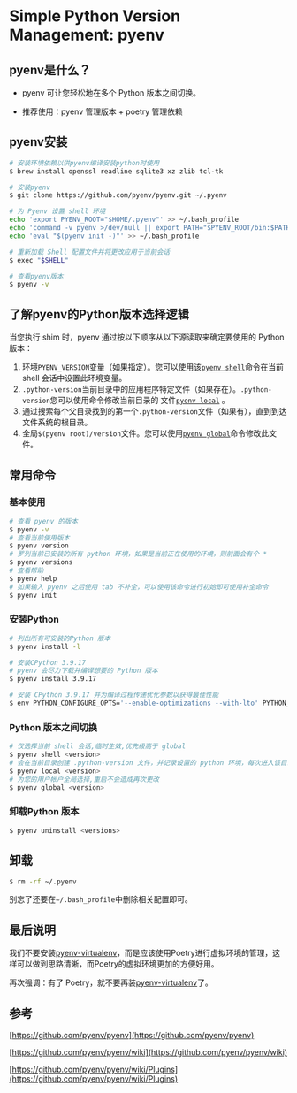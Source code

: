 # Simple Python Version Management: pyenv

## pyenv是什么？

* pyenv 可让您轻松地在多个 Python 版本之间切换。

* 推荐使用：pyenv 管理版本 + poetry 管理依赖



## pyenv安装

```bash
# 安装环境依赖以供pyenv编译安装python时使用
$ brew install openssl readline sqlite3 xz zlib tcl-tk

# 安装pyenv
$ git clone https://github.com/pyenv/pyenv.git ~/.pyenv

# 为 Pyenv 设置 shell 环境
echo 'export PYENV_ROOT="$HOME/.pyenv"' >> ~/.bash_profile
echo 'command -v pyenv >/dev/null || export PATH="$PYENV_ROOT/bin:$PATH"' >> ~/.bash_profile
echo 'eval "$(pyenv init -)"' >> ~/.bash_profile

# 重新加载 Shell 配置文件并将更改应用于当前会话
$ exec "$SHELL"

# 查看pyenv版本
$ pyenv -v
```



## 了解pyenv的Python版本选择逻辑

当您执行 shim 时，pyenv 通过按以下顺序从以下源读取来确定要使用的 Python 版本：

1. 环境`PYENV_VERSION`变量（如果指定）。您可以使用该[`pyenv shell`](https://github.com/pyenv/pyenv/blob/master/COMMANDS.md#pyenv-shell)命令在当前 shell 会话中设置此环境变量。
2. `.python-version`当前目录中的应用程序特定文件（如果存在）。`.python-version`您可以使用命令修改当前目录的 文件[`pyenv local`](https://github.com/pyenv/pyenv/blob/master/COMMANDS.md#pyenv-local) 。
3. 通过搜索每个父目录找到的第一个`.python-version`文件（如果有），直到到达文件系统的根目录。
4. 全局`$(pyenv root)/version`文件。您可以使用[`pyenv global`](https://github.com/pyenv/pyenv/blob/master/COMMANDS.md#pyenv-global)命令修改此文件。



## 常用命令

### 基本使用

```bash
# 查看 pyenv 的版本
$ pyenv -v
# 查看当前使用版本
$ pyenv version
# 罗列当前已安装的所有 python 环境，如果是当前正在使用的环境，则前面会有个 *
$ pyenv versions
# 查看帮助
$ pyenv help
# 如果输入 pyenv 之后使用 tab 不补全，可以使用该命令进行初始即可使用补全命令
$ pyenv init
```

### 安装Python

```bash
# 列出所有可安装的Python 版本
$ pyenv install -l

# 安装CPython 3.9.17
# pyenv 会尽力下载并编译想要的 Python 版本
$ pyenv install 3.9.17

# 安装 CPython 3.9.17 并为编译过程传递优化参数以获得最佳性能
$ env PYTHON_CONFIGURE_OPTS='--enable-optimizations --with-lto' PYTHON_CFLAGS='-march=native -mtune=native' pyenv install 3.9.17
```

### Python 版本之间切换

```bash
# 仅选择当前 shell 会话,临时生效,优先级高于 global
$ pyenv shell <version>
# 会在当前目录创建 .python-version 文件，并记录设置的 python 环境，每次进入该目录会自动设置成该 python 环境
$ pyenv local <version>
# 为您的用户帐户全局选择,重启不会造成再次更改
$ pyenv global <version>
```

### 卸载Python 版本

```bash
$ pyenv uninstall <versions>
```



## 卸载

```bash
$ rm -rf ~/.pyenv
```

别忘了还要在`~/.bash_profile`中删除相关配置即可。



## 最后说明

我们不要安装[pyenv-virtualenv](https://github.com/pyenv/pyenv-virtualenv)，而是应该使用Poetry进行虚拟环境的管理，这样可以做到思路清晰，而Poetry的虚拟环境更加的方便好用。

再次强调：有了 Poetry，就不要再装[pyenv-virtualenv](https://github.com/pyenv/pyenv-virtualenv)了。



## 参考

[https://github.com/pyenv/pyenv](https://github.com/pyenv/pyenv)

[https://github.com/pyenv/pyenv/wiki](https://github.com/pyenv/pyenv/wiki)

[https://github.com/pyenv/pyenv/wiki/Plugins](https://github.com/pyenv/pyenv/wiki/Plugins)





